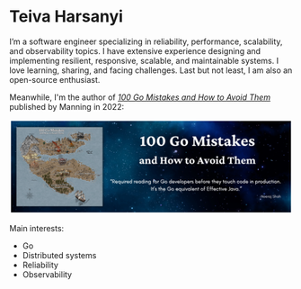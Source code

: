 # Teiva Harsanyi

I’m a software engineer specializing in reliability, performance, scalability, and observability topics. I have extensive experience designing and implementing resilient, responsive, scalable, and maintainable systems. I love learning, sharing, and facing challenges. Last but not least, I am also an open-source enthusiast.

Meanwhile, I'm the author of _[100 Go Mistakes and How to Avoid Them](https://github.com/teivah/100-go-mistakes)_ published by Manning in 2022:

![](100-go-mistakes.png)

Main interests:
* Go
* Distributed systems
* Reliability
* Observability